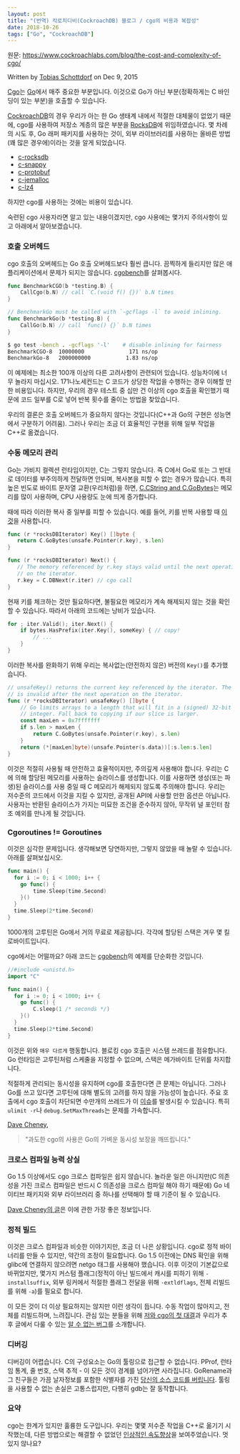 ```yaml
---
layout: post
title: "(번역) 칵로치디비(CockroachDB) 블로그 / cgo의 비용과 복잡성"
date: 2018-10-26
tags: ["Go", "CockroachDB"]
---
```


원문: https://www.cockroachlabs.com/blog/the-cost-and-complexity-of-cgo/

Written by [Tobias Schottdorf](https://www.cockroachlabs.com/author/tobias-schottdorf/) on Dec 9, 2015

<!--more-->

[Cgo](https://blog.golang.org/c-go-cgo)는 [Go](https://golang.org/)에서 매주 중요한 부분입니다. 이것으로 Go가 아닌 부분(정확하게는 C 바인딩이 있는 부분)을 호출할 수 있습니다.

[CockroachDB](https://github.com/cockroachdb/cockroach)의 경우 우리가 아는 한 Go 생태계 내에서 적절한 대체물이 없었기 때문에, cgo를 사용하여 저장소 계층의 많은 부분을 [RocksDB](https://rocksdb.org/)에 위임하였습니다. 몇 차례의 시도 후, Go 래퍼 패키지를 사용하는 것이, 외부 라이브러리를 사용하는 올바른 방법(꽤 많은 경우에)이라는 것을 알게 되었습니다.

- [c-rocksdb](https://github.com/cockroachdb/c-rocksdb)
- [c-snappy](https://github.com/cockroachdb/c-snappy)
- [c-protobuf](https://github.com/cockroachdb/c-protobuf)
- [c-jemalloc](https://github.com/cockroachdb/c-jemalloc)
- [c-lz4](https://github.com/cockroachdb/c-lz4)

하지만 cgo를 사용하는 것에는 비용이 있습니다.

숙련된 cgo 사용자라면 알고 있는 내용이겠지만, cgo 사용에는 몇가지 주의사항이 있고 아래에서 알아보겠습니다.

### 호출 오버헤드

cgo 호출의 오버헤드는 Go 호출 오버헤드보다 훨씬 큽니다. 끔찍하게 들리지만 많은 애플리케이션에서 문제가 되지는 않습니다. [cgobench](https://github.com/tschottdorf/goplay/tree/master/cgobench)를 살펴봅시다.

```go
func BenchmarkCGO(b *testing.B) {
    CallCgo(b.N) // call `C.(void f() {})` b.N times
}

// BenchmarkGo must be called with `-gcflags -l` to avoid inlining.
func BenchmarkGo(b *testing.B) {
    CallGo(b.N) // call `func() {}` b.N times
}
```

```bash
$ go test -bench . -gcflags '-l'    # disable inlining for fairness
BenchmarkCGO-8  10000000              171 ns/op
BenchmarkGo-8   2000000000           1.83 ns/op
```

이 예제에는 최소한 100개 이상의 다른 고려사항이 관련되어 있습니다. 성능차이에 너무 놀라지 마십시오. 171나노세컨드는 C 코드가 상당한 작업을 수행하는 경우 이해할 만한 비용입니다. 하지만, 우리의 경우 테스트 중 십만 건 이상의 cgo 호출을 확인했기 때문에 코드 일부를 C로 넣어 반복 횟수를 줄이는 방법을 찾았습니다.

우리의 결론은 호출 오버헤드가 중요하지 않다는 것입니다(C++과 Go의 구현은 성능면에서 구분하기 어려움). 그러나 우리는 조금 더 효율적인 구현을 위해 일부 작업을 C++로 옮겼습니다.

### 수동 메모리 관리

Go는 가비지 컬렉션 런타임이지만, C는 그렇지 않습니다. 즉 C에서 Go로 또는 그 반대로 데이터를 부주의하게 전달하면 안되며, 복사본을 피할 수 없는 경우가 많습니다. 특히 높은 빈도로 바이트 문자열 교환(우리처럼)을 하면, [C.CString and C.GoBytes](https://golang.org/cmd/cgo/#hdr-Go_references_to_C)는 메모리를 많이 사용하며, CPU 사용량도 눈에 띄게 증가합니다.

때에 따라 이러한 복사 중 일부를 피할 수 있습니다. 예를 들어, 키를 반복 사용할 때 [이것](https://github.com/cockroachdb/cockroach/blob/b1bbc5c8f980c823e9ff1cd07032ce8ace35f669/storage/engine/rocksdb.go#L563)을 사용합니다.

```go
func (r *rocksDBIterator) Key() []byte {
   return C.GoBytes(unsafe.Pointer(r.key), s.len)
}

func (r *rocksDBIterator) Next() {
   // The memory referenced by r.key stays valid until the next operation
   // on the iterator.
   r.key = C.DBNext(r.iter) // cgo call
}
```

현재 키를 체크하는 것만 필요하다면, 불필요한 메모리가 계속 해제되지 않는 것을 확인할 수 있습니다. 따라서 아래의 코드에는 낭비가 있습니다.

```go
for ; iter.Valid(); iter.Next() {
    if bytes.HasPrefix(iter.Key(), someKey) { // copy!
        // ...
    }
}
```

이러한 복사를 완화하기 위해 우리는 복사없는(안전하지 않은) 버전의 `Key()`를 추가했습니다.

```go
// unsafeKey() returns the current key referenced by the iterator. The memory
// is invalid after the next operation on the iterator.
func (r *rocksDBIterator) unsafeKey() []byte {
    // Go limits arrays to a length that will fit in a (signed) 32-bit
    // integer. Fall back to copying if our slice is larger.
    const maxLen = 0x7fffffff
    if s.len > maxLen {
        return C.GoBytes(unsafe.Pointer(r.key), s.len)
    }
    return (*[maxLen]byte)(unsafe.Pointer(s.data))[:s.len:s.len]
}
```

이것은 적절히 사용될 때 안전하고 효율적이지만, 주의깊게 사용해야 합니다. 우리는 C에 의해 할당된 메모리를 사용하는 슬라이스를 생성합니다. 이를 사용하면 생성(또는 파생)된 슬라이스를 사용 중일 때 C 메모리가 해제되지 않도록 주의해야 합니다. 우리는 저수준의 코드에서 이것을 지킬 수 있지만, 공개된 API에 사용할 만한 옵션은 아닙니다. 사용자는 반환된 슬라이스가 가지는 미묘한 조건을 준수하지 않아, 무작위 널 포인터 참조 예외를 만나게 될 것입니다.

### Cgoroutines != Goroutines

이것은 심각한 문제입니다. 생각해보면 당연하지만, 그렇지 않았을 때 놀랄 수 있습니다. 아래를 살펴보십시오.

```go
func main() {
  for i := 0; i < 1000; i++ {
    go func() {
        time.Sleep(time.Second)
    }()
  }
  time.Sleep(2*time.Second)
}
```

1000개의 고루틴은 Go에서 거의 무료로 제공됩니다. 각각에 할당된 스택은 겨우 몇 킬로바이트입니다.

cgo에서는 어떨까요? 아래 코드는 [cgobench](https://github.com/tschottdorf/goplay/blob/master/cgobench/cgobench_test.go)의 예제를 단순화한 것입니다.

```go
//#include <unistd.h>
import "C"

func main() {
  for i := 0; i < 1000; i++ {
    go func() {
        C.sleep(1 /* seconds */)
    }()
  }
  time.Sleep(2*time.Second)
}
```

이것은 위와 `매우 다르게` 행동합니다. 블로킹 cgo 호출은 시스템 쓰레드를 점유합니다. Go 런타임은 고루틴처럼 스케줄을 지정할 수 없으며, 스택은 메가바이트 단위를 차지합니다.

적절하게 관리되는 동시성을 유지하며 cgo를 호출한다면 큰 문제는 아닙니다. 그러나 Go를 쓰고 있다면 고루틴에 대해 별도의 고려를 하지 않을 가능성이 높습니다. 주요 호출에서 cgo 호출이 차단되면 수만개의 쓰레드가 이 [이슈](https://groups.google.com/forum/#!topic/golang-nuts/8gszDBRZh_4)를 발생시킬 수 있습니다. 특히 `ulimit -r`나 `debug.SetMaxThreads`는 문제를 가속합니다.

[Dave Cheney](https://dave.cheney.net/),

> "과도한 cgo의 사용은 Go의 가벼운 동시성 보장을 깨뜨립니다."

### 크로스 컴파일 능력 상실

Go 1.5 이상에서도 cgo 크로스 컴파일은 쉽지 않습니다. 놀라운 일은 아니지만(C 의존성을 가진 크로스 컴파일은 반드시 C 의존성을 크로스 컴파일 해야 하기 때문에) Go 네이티브 패키지와 외부 라이브러리 중 하나를 선택해야 할 때 기준이 될 수 있습니다.

[Dave Cheney의 글](https://dave.cheney.net/2015/03/03/cross-compilation-just-got-a-whole-lot-better-in-go-1-5)은 이에 관한 가장 좋은 정보입니다.

### 정적 빌드

이것은 크로스 컴파일과 비슷한 이야기지만, 조금 더 나은 상황입니다. cgo로 정적 바이너리를 만들 수 있지만, 약간의 조정이 필요합니다. Go 1.5 이전에는 DNS 확인을 위해 glibc에 연결하지 않으려면 netgo 태그를 사용해야 했습니다. 이후 이것이 기본값으로 바뀌었지만, 몇가지 커스텀 플래그(정적이 아닌 빌드에서 캐시를 피하기 위해 `-installsuffix`, 외부 링커에서 적절한 플래그 전달을 위해 `-extldflags`, 전체 리빌드를 위해 `-a`)를 필요로 합니다.

이 모든 것이 더 이상 필요하지는 않지만 이런 생각이 듭니다. 수동 작업이 많아지고, 전체를 리빌드하며, 느려집니다. 관심 있는 분들을 위해 [저와 cgo의 첫 대결](https://tschottdorf.github.io/linking-golang-go-statically-cgo-testing/)과 우리가 추후 글에서 다룰 수 있는 [알 수 없는 버그](https://github.com/golang/go/issues/13470)를 소개합니다.

### 디버깅

디버깅이 어렵습니다. C의 구성요소는 Go의 툴링으로 접근할 수 없습니다. PProf, 런타임 통계, 줄 번호, 스택 추적 - 이 모든 것이 경계를 넘어가면 사라집니다. GoRename과 그 친구들은 가끔  날자정보를 포함한 식별자를 가진 [당신의 소스 코드를 버립니다](https://github.com/golang/tools/blob/5b9ecb9f68e2e1be33b663895c700aac9726378e/refactor/rename/rename.go#L425). 툴링을 사용할 수 없는 손실은 고통스럽지만, 다행히 gdb는 잘 동작합니다.

### 요약

cgo는 한계가 있지만 훌륭한 도구입니다. 우리는 몇몇 저수준 작업을 C++로 옮기기 시작했는데, 다른 방법으로는 해결할 수 없었던 [인상적인 속도향상](https://github.com/cockroachdb/cockroach/pull/3155)을 보여주었습니다. 멋있지 않나요?
